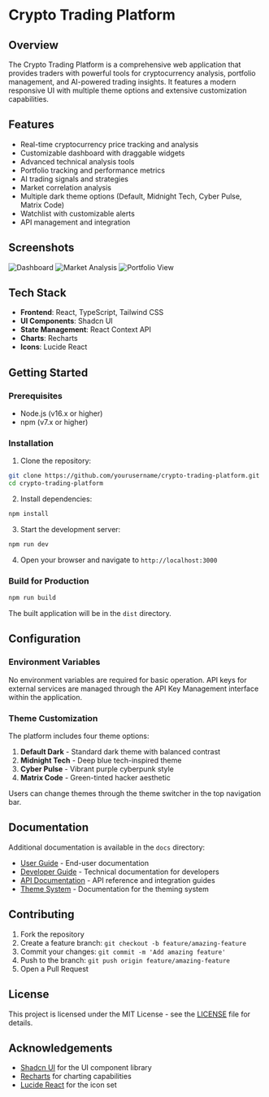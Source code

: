 
# Crypto Trading Platform

## Overview
The Crypto Trading Platform is a comprehensive web application that provides traders with powerful tools for cryptocurrency analysis, portfolio management, and AI-powered trading insights. It features a modern responsive UI with multiple theme options and extensive customization capabilities.

## Features
- Real-time cryptocurrency price tracking and analysis
- Customizable dashboard with draggable widgets
- Advanced technical analysis tools
- Portfolio tracking and performance metrics
- AI trading signals and strategies
- Market correlation analysis
- Multiple dark theme options (Default, Midnight Tech, Cyber Pulse, Matrix Code)
- Watchlist with customizable alerts
- API management and integration

## Screenshots
![Dashboard](screenshot-dashboard.png)
![Market Analysis](screenshot-analysis.png)
![Portfolio View](screenshot-portfolio.png)

## Tech Stack
- **Frontend**: React, TypeScript, Tailwind CSS
- **UI Components**: Shadcn UI
- **State Management**: React Context API
- **Charts**: Recharts
- **Icons**: Lucide React

## Getting Started

### Prerequisites
- Node.js (v16.x or higher)
- npm (v7.x or higher)

### Installation
1. Clone the repository:
```bash
git clone https://github.com/yourusername/crypto-trading-platform.git
cd crypto-trading-platform
```

2. Install dependencies:
```bash
npm install
```

3. Start the development server:
```bash
npm run dev
```

4. Open your browser and navigate to `http://localhost:3000`

### Build for Production
```bash
npm run build
```

The built application will be in the `dist` directory.

## Configuration

### Environment Variables
No environment variables are required for basic operation. API keys for external services are managed through the API Key Management interface within the application.

### Theme Customization
The platform includes four theme options:
1. **Default Dark** - Standard dark theme with balanced contrast
2. **Midnight Tech** - Deep blue tech-inspired theme
3. **Cyber Pulse** - Vibrant purple cyberpunk style 
4. **Matrix Code** - Green-tinted hacker aesthetic

Users can change themes through the theme switcher in the top navigation bar.

## Documentation
Additional documentation is available in the `docs` directory:
- [User Guide](docs/USER_GUIDE.md) - End-user documentation
- [Developer Guide](docs/DEV_GUIDE.md) - Technical documentation for developers
- [API Documentation](docs/API_DOCS.md) - API reference and integration guides
- [Theme System](docs/THEME_SYSTEM.md) - Documentation for the theming system

## Contributing
1. Fork the repository
2. Create a feature branch: `git checkout -b feature/amazing-feature`
3. Commit your changes: `git commit -m 'Add amazing feature'`
4. Push to the branch: `git push origin feature/amazing-feature`
5. Open a Pull Request

## License
This project is licensed under the MIT License - see the [LICENSE](LICENSE) file for details.

## Acknowledgements
- [Shadcn UI](https://ui.shadcn.com/) for the UI component library
- [Recharts](https://recharts.org/) for charting capabilities
- [Lucide React](https://lucide.dev/) for the icon set
